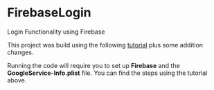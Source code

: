 # FirebaseLogin
Login Functionality using Firebase

This project was build using the following [tutorial](https://medium.com/@ashikabala01/how-to-build-login-and-sign-up-functionality-for-your-ios-app-using-firebase-within-15-mins-df4731faf2f7) plus some addition changes.

Running the code will require you to set up **Firebase** and the **GoogleService-Info.plist** file. You can find the steps using the tutorial above.
